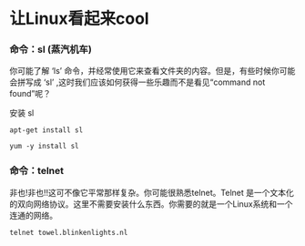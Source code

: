 # 让Linux看起来cool

### 命令：sl (蒸汽机车)

你可能了解 ‘ls’ 命令，并经常使用它来查看文件夹的内容。但是，有些时候你可能会拼写成 ‘sl’ ,这时我们应该如何获得一些乐趣而不是看见“command not found”呢？

安装 sl

``` apt-get install sl ```

``` yum -y install sl ```

### 命令：telnet

非也!非也!!这可不像它平常那样复杂。你可能很熟悉telnet。Telnet 是一个文本化的双向网络协议。这里不需要安装什么东西。你需要的就是一个Linux系统和一个连通的网络。

```telnet towel.blinkenlights.nl```
